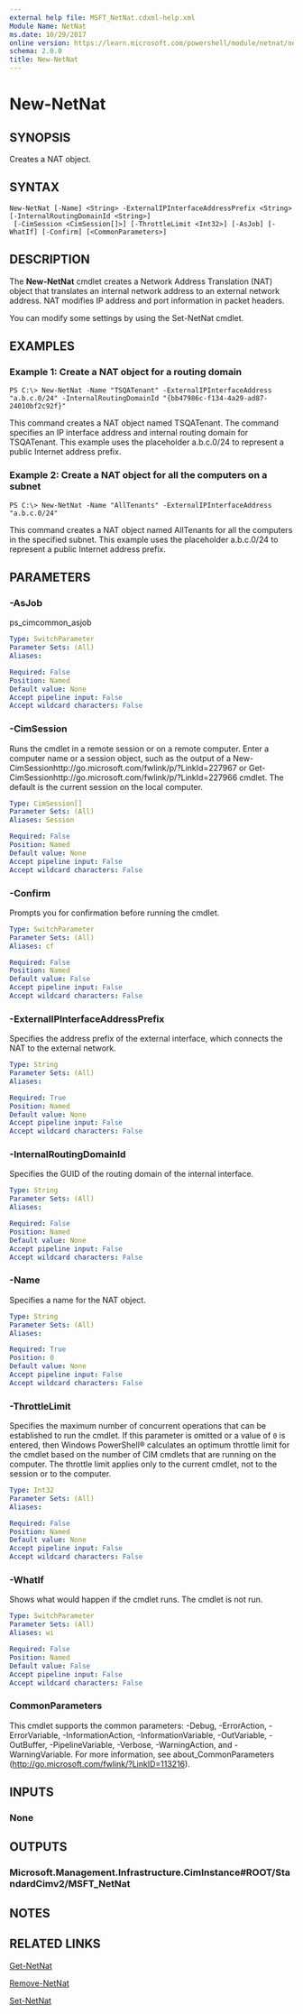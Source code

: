```yaml
---
external help file: MSFT_NetNat.cdxml-help.xml
Module Name: NetNat
ms.date: 10/29/2017
online version: https://learn.microsoft.com/powershell/module/netnat/new-netnat?view=windowsserver2012r2-ps&wt.mc_id=ps-gethelp
schema: 2.0.0
title: New-NetNat
---
```


# New-NetNat

## SYNOPSIS
Creates a NAT object.

## SYNTAX

```
New-NetNat [-Name] <String> -ExternalIPInterfaceAddressPrefix <String> [-InternalRoutingDomainId <String>]
 [-CimSession <CimSession[]>] [-ThrottleLimit <Int32>] [-AsJob] [-WhatIf] [-Confirm] [<CommonParameters>]
```

## DESCRIPTION
The **New-NetNat** cmdlet creates a Network Address Translation (NAT) object that translates an internal network address to an external network address.
NAT modifies IP address and port information in packet headers.

You can modify some  settings by using the Set-NetNat cmdlet.

## EXAMPLES

### Example 1: Create a NAT object for a routing domain
```
PS C:\> New-NetNat -Name "TSQATenant" -ExternalIPInterfaceAddress "a.b.c.0/24" -InternalRoutingDomainId "{bb47986c-f134-4a29-ad87-24010bf2c92f}"
```

This command creates a NAT object named TSQATenant.
The command specifies an IP interface address and internal routing domain for TSQATenant.
This example uses the placeholder a.b.c.0/24 to represent a public Internet address prefix.

### Example 2: Create a NAT object for all the computers on a subnet
```
PS C:\> New-NetNat -Name "AllTenants" -ExternalIPInterfaceAddress "a.b.c.0/24"
```

This command creates a NAT object named AllTenants for all the computers in the specified subnet.
This example uses the placeholder a.b.c.0/24 to represent a public Internet address prefix.

## PARAMETERS

### -AsJob
ps_cimcommon_asjob

```yaml
Type: SwitchParameter
Parameter Sets: (All)
Aliases: 

Required: False
Position: Named
Default value: None
Accept pipeline input: False
Accept wildcard characters: False
```

### -CimSession
Runs the cmdlet in a remote session or on a remote computer.
Enter a computer name or a session object, such as the output of a New-CimSessionhttp://go.microsoft.com/fwlink/p/?LinkId=227967 or Get-CimSessionhttp://go.microsoft.com/fwlink/p/?LinkId=227966 cmdlet.
The default is the current session on the local computer.

```yaml
Type: CimSession[]
Parameter Sets: (All)
Aliases: Session

Required: False
Position: Named
Default value: None
Accept pipeline input: False
Accept wildcard characters: False
```

### -Confirm
Prompts you for confirmation before running the cmdlet.

```yaml
Type: SwitchParameter
Parameter Sets: (All)
Aliases: cf

Required: False
Position: Named
Default value: False
Accept pipeline input: False
Accept wildcard characters: False
```

### -ExternalIPInterfaceAddressPrefix
Specifies the address prefix of the external interface, which connects the NAT to the external network.

```yaml
Type: String
Parameter Sets: (All)
Aliases: 

Required: True
Position: Named
Default value: None
Accept pipeline input: False
Accept wildcard characters: False
```

### -InternalRoutingDomainId
Specifies the GUID of the routing domain of the internal interface.

```yaml
Type: String
Parameter Sets: (All)
Aliases: 

Required: False
Position: Named
Default value: None
Accept pipeline input: False
Accept wildcard characters: False
```

### -Name
Specifies a name for the NAT object.

```yaml
Type: String
Parameter Sets: (All)
Aliases: 

Required: True
Position: 0
Default value: None
Accept pipeline input: False
Accept wildcard characters: False
```

### -ThrottleLimit
Specifies the maximum number of concurrent operations that can be established to run the cmdlet.
If this parameter is omitted or a value of `0` is entered, then Windows PowerShell® calculates an optimum throttle limit for the cmdlet based on the number of CIM cmdlets that are running on the computer.
The throttle limit applies only to the current cmdlet, not to the session or to the computer.

```yaml
Type: Int32
Parameter Sets: (All)
Aliases: 

Required: False
Position: Named
Default value: None
Accept pipeline input: False
Accept wildcard characters: False
```

### -WhatIf
Shows what would happen if the cmdlet runs.
The cmdlet is not run.

```yaml
Type: SwitchParameter
Parameter Sets: (All)
Aliases: wi

Required: False
Position: Named
Default value: False
Accept pipeline input: False
Accept wildcard characters: False
```

### CommonParameters
This cmdlet supports the common parameters: -Debug, -ErrorAction, -ErrorVariable, -InformationAction, -InformationVariable, -OutVariable, -OutBuffer, -PipelineVariable, -Verbose, -WarningAction, and -WarningVariable. For more information, see about_CommonParameters (http://go.microsoft.com/fwlink/?LinkID=113216).

## INPUTS

### None

## OUTPUTS

### Microsoft.Management.Infrastructure.CimInstance#ROOT/StandardCimv2/MSFT_NetNat

## NOTES

## RELATED LINKS

[Get-NetNat](./Get-NetNat.md)

[Remove-NetNat](./Remove-NetNat.md)

[Set-NetNat](./Set-NetNat.md)

